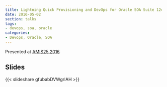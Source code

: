 ```yaml
---
title: Lightning Quick Provisioning and DevOps for Oracle SOA Suite 12c @ AMIS 25
date: 2016-05-02
section: talks
tags:
- devops, soa, oracle
categories:
- Devops, Oracle, SOA
---
```


Presented at [AMIS25 2016](http://www.amis.nl/en/events-eng/jubileumconferentie/)

<!--more-->

## Slides

{{< slideshare gfubabDVWgrlAH >}}
